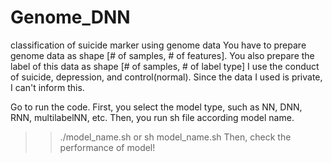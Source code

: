 # Genome_DNN
classification of suicide marker using genome data
You have to prepare genome data as shape [# of samples, # of features].
You also prepare the label of this data as shape [# of samples, # of label type]
I use the conduct of suicide, depression, and control(normal).
Since the data I used is private, I can't inform this.

Go to run the code.
First, you select the model type, such as NN, DNN, RNN, multilabelNN, etc.
Then, you run sh file according model name.
>> ./model_name.sh 
or
>> sh model_name.sh
Then, check the performance of model!
